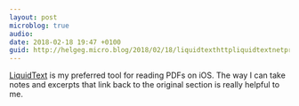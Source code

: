 ```yaml
---
layout: post
microblog: true
audio: 
date: 2018-02-18 19:47 +0100
guid: http://helgeg.micro.blog/2018/02/18/liquidtexthttpliquidtextnetproduct-is-my.html
---
```

[LiquidText](http://liquidtext.net/product/) is my preferred tool for reading PDFs on iOS. The way I can take notes and excerpts that link back to the original section is really helpful to me. 
